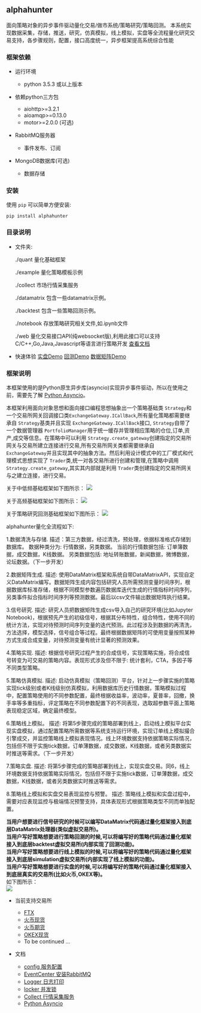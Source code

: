
## alphahunter

面向策略对象的异步事件驱动量化交易/做市系统/策略研究/策略回测。
本系统实现数据采集，存储，推送，研究，仿真模拟，线上模拟，实盘等全流程量化研究交易支持，各步骤规则，配置，接口高度统一，异步框架提高系统综合性能


### 框架依赖

- 运行环境
   - python 3.5.3 或以上版本

- 依赖python三方包
   - aiohttp>=3.2.1
   - aioamqp>=0.13.0
   - motor>=2.0.0 (可选)

- RabbitMQ服务器
    - 事件发布、订阅

- MongoDB数据库(可选)
    - 数据存储


### 安装
使用 `pip` 可以简单方便安装:
```text
pip install alphahunter
```


### 目录说明

- 文件夹:

  ./quant 量化基础框架

  ./example 量化策略模板示例

  ./collect 市场行情采集服务
  
  ./datamatrix 包含一些datamatrix示例。
    
  ./backtest 包含一些策略回测示例。
  
  ./notebook 存放策略研究相关文件,如.ipynb文件
  
  ./web 量化交易接口API(纯websocket版),利用此接口可以支持C/C++,Go,Java,Javascript等语言进行策略开发 [查看文档](docs/webservice/API(pure_webscoket).md)

- 快速体验
    [实盘Demo](example/)
    [回测Demo](backtest/)
    [数据矩阵Demo](datamatrix/)


### 框架说明

本框架使用的是Python原生异步库(asyncio)实现异步事件驱动，所以在使用之前，需要先了解 [Python Asyncio](https://docs.python.org/3/library/asyncio.html)。

本框架利用面向对象思想和面向接口编程思想抽象出一个策略基础类 `Strategy`和一个交易所网关回调接口类`ExchangeGateway.ICallBack`,所有量化策略都需要继承自 `Strategy`基类并且实现 `ExchangeGateway.ICallBack`接口, `Strategy`自带了一个数据管理器 `PortfolioManager`用于统一缓存并管理相应策略的仓位,订单,资产,成交等信息。在策略中可以利用 `Strategy.create_gateway`创建指定的交易所网关与交易所建立连接进行交易,所有交易所网关类都需要继承自 `ExchangeGateway`并且实现其中的抽象方法。然后利用设计模式中的工厂模式和代理模式思想实现了 `Trader`类,统一对各交易所进行创建和管理,在策略中调用 `Strategy.create_gateway`,其实其内部就是利用 `Trader`类创建指定的交易所网关与之建立连接，进行交易。

关于中低频基础框架如下图所示：
![](docs/images/中低频策略框架.png)

关于高频基础框架如下图所示：
![](docs/images/高频策略框架.png)

关于策略研究回测基础框架如下图所示：
![](docs/images/策略研究流程.png)

alphahunter量化全流程如下:

1.数据清洗与存储. 
  描述：第三方数据，经过清洗，预处理，依据标准格式存储到数据库。
       数据种类分为: 行情数据，另类数据。
       当前的行情数据包括: 订单簿数据，成交数据，K线数据。
       另类数据包括: 地址转账数据，新闻数据，微博数据，论坛数据。（下一步开发）

2.数据矩阵生成. 
  描述: 使用DataMatrix框架和系统自带DataMatrixAPI，实现自定义DataMatrix编写。数据矩阵生成内容包括研究人员所需预测变量时间序列，根据数据库标准存储，根据不同模型参数遍历数据库迭代生成的行情指标时间序列，另类事件拟合指标时间序列等预测数据。最后以csv文件输出数据矩阵执行结果。

3.信号研究. 
  描述: 研究人员把数据矩阵生成csv导入自己的研究环境(比如Jupyter Notebook)，根据预先产生的初级信号，根据其分布特性，组合特性，使用不同的统计方法，实现对待预测时间序列变量的迭代预测。此过程涉及到数据的再清洗，方法选择，模型选择，信号组合等过程。最终根据数据矩阵的可使用变量按照某种方式生成合成变量，对待预测变量有统计显著的预测效果。

4.策略实现. 
  描述: 根据信号研究过程产生的合成信号，实现策略实施，将合成信号转变为可交易的策略内容。表现形式涉及但不限于: 统计套利，CTA，多因子等不同类型策略。

5.策略仿真模拟. 
  描述: 启动仿真模拟（策略回测）平台，针对上一步骤实施的策略实现tick级别或者K线级别仿真模拟，利用数据库历史行情数据，策略模拟过程中，配置策略使用的不同参数配置，最终根据收益率，波动率，夏普率，回撤，换手率等多重指标，评定策略在不同参数配置下的不同表现，选取超参数平面上策略表现稳定区域，确定最终模型。

6.策略线上模拟。
  描述: 将第5步骤完成的策略部署到线上，启动线上模拟平台实现实盘模拟，通过配置策略所需数据等系统支持运行环境，实现订单线上模拟撮合引擎成交，并监控策略线上模拟表现情况。线上环境数据支持依据策略实际情况，包括但不限于实施tick数据，订单薄数据，成交数据，K线数据，或者另类数据实时推送等需求。（下一步开发）

7.策略实盘.
  描述: 将第5步骤完成的策略部署到线上，实现实盘交易。同6，线上环境数据支持依据策略实际情况，包括但不限于实施tick数据，订单薄数据，成交数据，K线数据，或者另类数据实时推送等需求。

8.策略线上模拟和实盘交易表现监控与预警。
  描述: 策略线上模拟和实盘过程中，需要对应表现监控与极端情况预警支持，具体表现形式根据策略类型不同而单独配置。

**当用户想要进行信号研究的时候可以编写DataMatrix代码通过量化框架接入到底层DataMatrix处理器(类似虚拟交易所)。**  
**当用户写好策略想要进行策略回测的时候,可以将编写好的策略代码通过量化框架接入到底层backtest虚拟交易所(内部实现了回测功能)。**  
**当用户写好策略想要进行线上模拟的时候,可以将编写好的策略代码通过量化框架接入到底层simulation虚拟交易所(内部实现了线上模拟的功能)。**  
**当用户写好策略想要进行实盘的时候,可以将编写好的策略代码通过量化框架接入到底层真实的交易所(比如火币,OKEX等)。**  
如下图所示：  
![](docs/images/basic_framework.png)

- 当前支持交易所
    - [FTX](example/ftx)
    - [火币现货](example/huobi)
    - [火币期货](example/huobi_future)
    - [OKEX现货](example/okex)
    - To be continued ...

- 文档
   - [config 服务配置](docs/configure/README.md)
   - [EventCenter 安装RabbitMQ](docs/others/rabbitmq_deploy.md)
   - [Logger 日志打印](docs/others/logger.md)
   - [locker 并发锁](docs/others/locker.md)
   - [Collect 行情采集服务](collect/README.md)
   - [Python Asyncio](https://docs.python.org/3/library/asyncio.html)
